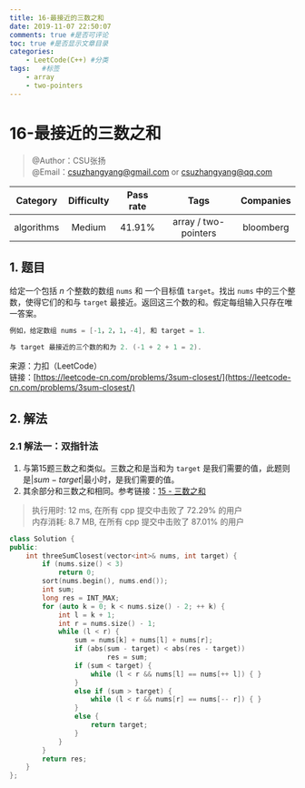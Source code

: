 ```yaml
---
title: 16-最接近的三数之和
date: 2019-11-07 22:50:07
comments: true #是否可评论
toc: true #是否显示文章目录
categories: 
    - LeetCode(C++) #分类
tags:   #标签
    - array
    - two-pointers
---
```


# 16-最接近的三数之和

> @Author：CSU张扬  
> @Email：csuzhangyang@gmail.com or csuzhangyang@qq.com

Category   | Difficulty | Pass rate| Tags   | Companies
:-:        | :-:        | :-:      | :-:    | :-: |
algorithms | Medium     | 41.91%   | array / two-pointers | bloomberg

## 1. 题目

给定一个包括 *n* 个整数的数组 `nums` 和 一个目标值 `target`。找出 `nums` 中的三个整数，使得它们的和与 `target` 最接近。返回这三个数的和。假定每组输入只存在唯一答案。

```c
例如，给定数组 nums = [-1，2，1，-4], 和 target = 1.

与 target 最接近的三个数的和为 2. (-1 + 2 + 1 = 2).
```
<!--more-->
来源：力扣（LeetCode）  
链接：[https://leetcode-cn.com/problems/3sum-closest/](https://leetcode-cn.com/problems/3sum-closest/)

## 2. 解法

### 2.1 解法一：双指针法

1. 与第15题三数之和类似。三数之和是当和为 `target` 是我们需要的值，此题则是$|sum - target|$最小时，是我们需要的值。
2. 其余部分和三数之和相同。参考链接：[15 - 三数之和](https://blog.csdn.net/qq_36408085/article/details/102907454)

> 执行用时: 12 ms, 在所有 cpp 提交中击败了 72.29% 的用户  
> 内存消耗: 8.7 MB, 在所有 cpp 提交中击败了 87.01% 的用户

```cpp
class Solution {
public:
    int threeSumClosest(vector<int>& nums, int target) {
        if (nums.size() < 3)
            return 0;
        sort(nums.begin(), nums.end());
        int sum;
        long res = INT_MAX;
        for (auto k = 0; k < nums.size() - 2; ++ k) {
            int l = k + 1;
            int r = nums.size() - 1;
            while (l < r) {
                sum = nums[k] + nums[l] + nums[r];
                if (abs(sum - target) < abs(res - target))
                        res = sum;
                if (sum < target) {
                    while (l < r && nums[l] == nums[++ l]) { }
                }
                else if (sum > target) {
                    while (l < r && nums[r] == nums[-- r]) { }
                }
                else {
                    return target;
                }
            }
        }
        return res;
    }
};
```
